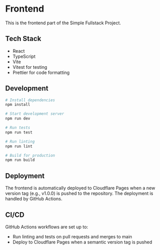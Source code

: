 # Frontend

This is the frontend part of the Simple Fullstack Project.

## Tech Stack

- React
- TypeScript
- Vite
- Vitest for testing
- Prettier for code formatting

## Development

```bash
# Install dependencies
npm install

# Start development server
npm run dev

# Run tests
npm run test

# Run linting
npm run lint

# Build for production
npm run build
```

## Deployment

The frontend is automatically deployed to Cloudflare Pages when a new version tag (e.g., v1.0.0) is pushed to the repository. The deployment is handled by GitHub Actions.

## CI/CD

GitHub Actions workflows are set up to:
- Run linting and tests on pull requests and merges to main
- Deploy to Cloudflare Pages when a semantic version tag is pushed
